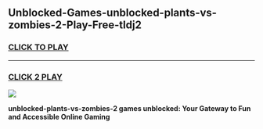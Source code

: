 
## Unblocked-Games-unblocked-plants-vs-zombies-2-Play-Free-tldj2
<h3>
<a href="https://premium76.site?title=unblocked-plants-vs-zombies-2&ref=17A">CLICK TO PLAY</a></h3>
<hr>

<h3>
<a href="https://premium76.site?title=unblocked-plants-vs-zombies-2&ref=17A">CLICK 2 PLAY</a>
  
</h3>

<a href="https://premium76.site?title=unblocked-plants-vs-zombies-2&ref=17A"><img src="https://clearcache.store/games.png"></a>


**unblocked-plants-vs-zombies-2 games unblocked: Your Gateway to Fun and Accessible Online Gaming**
